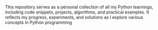 This repository serves as a personal collection of all my Python learnings, including code snippets, projects, algorithms, and practical examples. It reflects my progress, experiments, and solutions as I explore various concepts in Python programming
